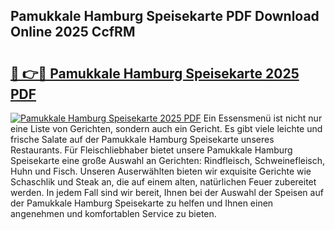 ## Pamukkale Hamburg Speisekarte PDF Download Online 2025 CcfRM

# <h2><a href="http://gc6n50.nevu.top/?p=Pamukkale+Hamburg+Speisekarte">🔗 👉🔴 Pamukkale Hamburg Speisekarte 2025 PDF</a></h2>

[![Pamukkale Hamburg Speisekarte 2025 PDF](https://i.imgur.com/dBaPXMq.png)](http://gc6n50.nevu.top/?p=Pamukkale+Hamburg+Speisekarte)
Ein Essensmenü ist nicht nur eine Liste von Gerichten, sondern auch ein Gericht. Es gibt viele leichte und frische Salate auf der Pamukkale Hamburg Speisekarte unseres Restaurants. Für Fleischliebhaber bietet unsere Pamukkale Hamburg Speisekarte eine große Auswahl an Gerichten: Rindfleisch, Schweinefleisch, Huhn und Fisch. Unseren Auserwählten bieten wir exquisite Gerichte wie Schaschlik und Steak an, die auf einem alten, natürlichen Feuer zubereitet werden. In jedem Fall sind wir bereit, Ihnen bei der Auswahl der Speisen auf der Pamukkale Hamburg Speisekarte zu helfen und Ihnen einen angenehmen und komfortablen Service zu bieten.
